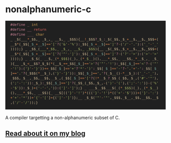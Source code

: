 # nonalphanumeric-c

![banner](https://github.com/kspalaiologos/nonalphanumeric-c/blob/main/banner.png?raw=true)

A compiler targetting a non-alphanumeric subset of C.

## [Read about it on my blog](http://localhost:1313/posts/nonalphanumeric-c/)

